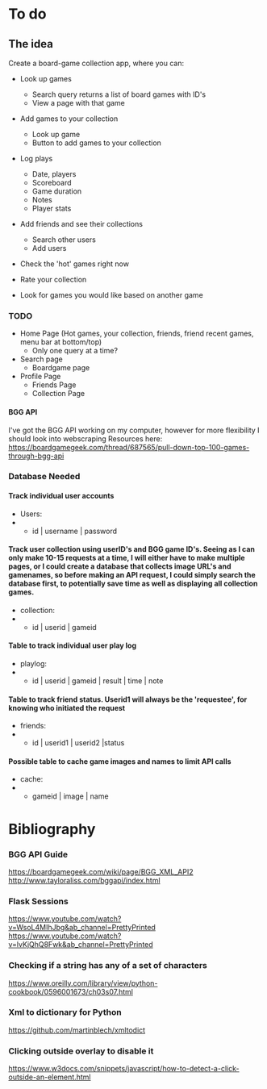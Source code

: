 # To do

## The idea
Create a board-game collection app, where you can:
- Look up games
    - Search query returns a list of board games with ID's
    - View a page with that game

- Add games to your collection
    - Look up game
    - Button to add games to your collection

- Log plays
    - Date, players
    - Scoreboard
    - Game duration
    - Notes
    - Player stats

- Add friends and see their collections
    - Search other users
    - Add users


- Check the 'hot' games right now
- Rate your collection
- Look for games you would like based on another game

### TODO
- Home Page (Hot games, your collection, friends, friend recent games, menu bar at bottom/top)
    - Only one query at a time?
- Search page
    - Boardgame page
- Profile Page
    - Friends Page
    - Collection Page

#### BGG API
I've got the BGG API working on my computer, however for more flexibility I should look into webscraping
Resources here: https://boardgamegeek.com/thread/687565/pull-down-top-100-games-through-bgg-api


### Database Needed

#### Track individual user accounts
- Users:
- - id | username | password

#### Track user collection using userID's and BGG game ID's. Seeing as I can only make 10-15 requests at a time, I will either have to make multiple pages, or I could create a database that collects image URL's and gamenames, so before making an API request, I could simply search the database first, to potentially save time as well as displaying all collection games.
- collection:
- - id | userid | gameid

#### Table to track individual user play log
- playlog:
- - id | userid | gameid | result | time | note

#### Table to track friend status. Userid1 will always be the 'requestee', for knowing who initiated the request
- friends:
- - id | userid1 | userid2 |status

#### Possible table to cache game images and names to limit API calls
- cache:
- - gameid | image | name


# Bibliography

### BGG API Guide
https://boardgamegeek.com/wiki/page/BGG_XML_API2
http://www.tayloraliss.com/bggapi/index.html

### Flask Sessions
https://www.youtube.com/watch?v=WsoL4MIhJbg&ab_channel=PrettyPrinted
https://www.youtube.com/watch?v=lvKjQhQ8Fwk&ab_channel=PrettyPrinted

### Checking if a string has any of a set of characters
https://www.oreilly.com/library/view/python-cookbook/0596001673/ch03s07.html

### Xml to dictionary for Python
https://github.com/martinblech/xmltodict

### Clicking outside overlay to disable it
https://www.w3docs.com/snippets/javascript/how-to-detect-a-click-outside-an-element.html